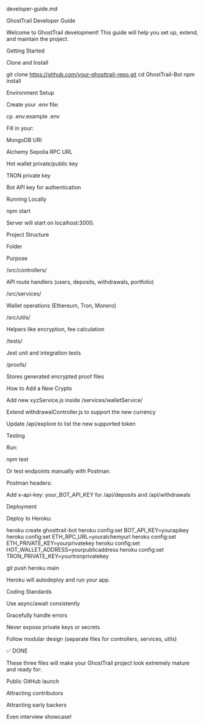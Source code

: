 developer-guide.md

GhostTrail Developer Guide

Welcome to GhostTrail development! This guide will help you set up, extend, and maintain the project.

Getting Started

Clone and Install

git clone https://github.com/your-ghosttrail-repo.git
cd GhostTrail-Bot
npm install

Environment Setup

Create your .env file:

cp .env.example .env

Fill in your:

MongoDB URI

Alchemy Sepolia RPC URL

Hot wallet private/public key

TRON private key

Bot API key for authentication

Running Locally

npm start

Server will start on localhost:3000.

Project Structure

Folder

Purpose

/src/controllers/

API route handlers (users, deposits, withdrawals, portfolio)

/src/services/

Wallet operations (Ethereum, Tron, Monero)

/src/utils/

Helpers like encryption, fee calculation

/tests/

Jest unit and integration tests

/proofs/

Stores generated encrypted proof files

How to Add a New Crypto

Add new xyzService.js inside /services/walletService/

Extend withdrawalController.js to support the new currency

Update /api/explore to list the new supported token

Testing

Run:

npm test

Or test endpoints manually with Postman.

Postman headers:

Add x-api-key: your_BOT_API_KEY for /api/deposits and /api/withdrawals

Deployment

Deploy to Heroku:

heroku create ghosttrail-bot
heroku config:set BOT_API_KEY=yourapikey
heroku config:set ETH_RPC_URL=youralchemyurl
heroku config:set ETH_PRIVATE_KEY=yourprivatekey
heroku config:set HOT_WALLET_ADDRESS=yourpublicaddress
heroku config:set TRON_PRIVATE_KEY=yourtronprivatekey

git push heroku main

Heroku will autodeploy and run your app.

Coding Standards

Use async/await consistently

Gracefully handle errors

Never expose private keys or secrets

Follow modular design (separate files for controllers, services, utils)

✅ DONE

These three files will make your GhostTrail project look extremely mature and ready for:

Public GitHub launch

Attracting contributors

Attracting early backers

Even interview showcase!
